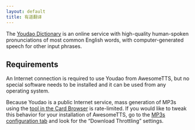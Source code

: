 ```yaml
---
layout: default
title: 有道翻译
---
```


The [Youdao  Dictionary](http://dict.youdao.com) is an online service with high-quality human-spoken  pronunciations of most common English words, with computer-generated speech  for other input phrases.

## Requirements

An Internet connection is required to use Youdao from AwesomeTTS, but no  special software needs to be installed and it can be used from any operating  system.

Because Youdao is a public Internet service, mass generation of MP3s using  the [tool in the Card Browser](/usage/browser.html) is rate-limited.  If you would like to tweak this behavior for your installation of AwesomeTTS,  go to the [MP3s configuration tab](/config/mp3s.html) and look for the  &ldquo;Download Throttling&rdquo; settings.